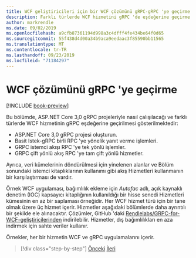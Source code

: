 ```yaml
---
title: WCF geliştiricileri için bir WCF çözümünü gRPC-gRPC 'ye geçirme
description: Farklı türlerde WCF hizmetini gRPC 'de eşdeğerine geçirme.
author: markrendle
ms.date: 09/02/2019
ms.openlocfilehash: a9cfb87361194d998a3c4dfff4fe434be64f0d65
ms.sourcegitcommit: 55f438d4d00a34b9aca9eedaac3f85590bb11565
ms.translationtype: MT
ms.contentlocale: tr-TR
ms.lasthandoff: 09/23/2019
ms.locfileid: "71184297"
---
```

# <a name="migrate-a-wcf-solution-to-grpc"></a>WCF çözümünü gRPC 'ye geçirme

[!INCLUDE [book-preview](../../../includes/book-preview.md)]

Bu bölümde, ASP.NET Core 3,0 gRPC projeleriyle nasıl çalışılacağı ve farklı türlerde WCF hizmetinin gRPC eşdeğerine geçirilmesi gösterilmektedir:

- ASP.NET Core 3,0 gRPC projesi oluşturun.
- Basit Istek-gRPC birli RPC 'ye yönelik yanıt verme işlemleri.
- GRPC istemci akışı RPC 'ye tek yönlü işlemler.
- GRPC çift yönlü akış RPC 'ye tam çift yönlü hizmetler.

Ayrıca, veri kümelerinin döndürülmesi için yinelenen alanlar ve Bölüm sonundaki istemci kitaplıklarının kullanımı gibi akış Hizmetleri kullanmanın bir karşılaştırması de vardır.

Örnek WCF uygulaması, bağımlılık ekleme için *Autofac* adlı, açık kaynaklı denetim (IOC) kapsayıcı kitaplığının kullanıldığı bir hisse senedi Hizmetleri kümesinin en az bir saplaması örneğidir. Her WCF hizmet türü için bir tane olmak üzere üç hizmet içerir. Hizmetler aşağıdaki bölümlerde daha ayrıntılı bir şekilde ele alınacaktır. Çözümler, GitHub 'daki [Rendlelabs/GRPC-for-WCF-geliştiricilerinden](https://github.com/dotnet-architecture/grpc-for-wcf-developers) indirilebilir. Hizmetler, dış bağımlılıkları en aza indirmek için sahte veriler kullanır.

Örnekler, her bir hizmetin WCF ve gRPC uygulamalarını içerir.

>[!div class="step-by-step"]
>[Önceki](ws-protocols.md)
>[İleri](create-project.md)
